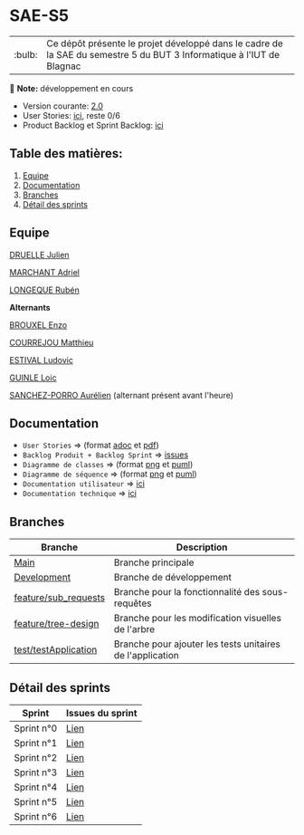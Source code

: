 # SAE-S5

<table>
<tr>
    <td> :bulb: </td>
    <td> Ce dépôt présente le projet développé dans le cadre de la SAE du semestre 5 du BUT 3 Informatique à l'IUT de Blagnac </td>
</tr>
</table>

:memo: **Note:** développement en cours

- Version courante: [2.0](https://github.com/AurelienSP/SAE-S5-IRIT-G2/releases/tag/2.0)
- User Stories: [ici](https://github.com/AurelienSP/SAE-S5-IRIT-G2/issues?q=is%3Aissue+label%3A%22User+Story%22), reste 0/6
- Product Backlog et Sprint Backlog: [ici](https://github.com/users/AurelienSP/projects/1)

## Table des matières:
1. [Equipe](#equipe)
2. [Documentation](#documentation)
3. [Branches](#branches)
4. [Détail des sprints](#détail-des-sprints)

## Equipe

[DRUELLE Julien](https://github.com/Julien-D234)

[MARCHANT Adriel](https://github.com/AdrielMarchant)

[LONGEQUE Rubén](https://github.com/Aadroman)

**Alternants**

[BROUXEL Enzo](https://github.com/enzobxl)

[COURREJOU Matthieu](https://github.com/MCkeydev)

[ESTIVAL Ludovic](https://github.com/ludovic-estival)

[GUINLE Loic](https://github.com/Guinlel)

[SANCHEZ-PORRO Aurélien](https://github.com/AurelienSP) (alternant présent avant l'heure) 

## Documentation

- `User Stories` => (format [adoc](https://github.com/AurelienSP/SAE-S5-IRIT-G2/blob/main/doc/Backlog_produit_IRIT.adoc) et [pdf](https://github.com/AurelienSP/SAE-S5-IRIT-G2/blob/main/doc/Backlog_produit_IRIT.pdf))
- `Backlog Produit + Backlog Sprint` => [issues](https://github.com/users/AurelienSP/projects/1)
- `Diagramme de classes` => (format [png](https://github.com/AurelienSP/SAE-S5-IRIT-G2/blob/main/doc/uml_diagrams/class/module1.png) et [puml](https://github.com/AurelienSP/SAE-S5-IRIT-G2/blob/main/doc/uml_diagrams/class/module1.puml))
- `Diagramme de séquence` => (format [png](https://github.com/AurelienSP/SAE-S5-IRIT-G2/blob/main/doc/uml_diagrams/sequence/overall_structure.png) et [puml](https://github.com/AurelienSP/SAE-S5-IRIT-G2/blob/main/doc/uml_diagrams/sequence/overall_structure.puml))
- `Documentation utilisateur` => [ici](https://github.com/AurelienSP/SAE-S5-IRIT-G2/blob/main/doc/doc_user.adoc)
- `Documentation technique` => [ici](https://github.com/AurelienSP/SAE-S5-IRIT-G2/blob/main/doc/doc_technique.adoc)

## Branches

| Branche | Description |
|--------|------------------|
| [Main](https://github.com/AurelienSP/SAE-S5-IRIT-G2) | Branche principale |
| [Development](https://github.com/AurelienSP/SAE-S5-IRIT-G2/tree/development) | Branche de développement |
| [feature/sub_requests](https://github.com/AurelienSP/SAE-S5-IRIT-G2/tree/feature/sub_requests) | Branche pour la fonctionnalité des sous-requêtes |
| [feature/tree-design](https://github.com/AurelienSP/SAE-S5-IRIT-G2/tree/feature/tree-design) | Branche pour les modification visuelles de l'arbre |
| [test/testApplication](https://github.com/AurelienSP/SAE-S5-IRIT-G2/tree/test/testApplication) | Branche pour ajouter les tests unitaires de l'application |


## Détail des sprints

| Sprint | Issues du sprint |
|--------|------------------|
| Sprint n°0 | [Lien](https://github.com/AurelienSP/SAE-S5-IRIT-G2/issues?q=is%3Aissue+milestone%3A%22Sprint+0%22+) |
| Sprint n°1 | [Lien](https://github.com/AurelienSP/SAE-S5-IRIT-G2/issues?q=is%3Aissue+milestone%3A%22Sprint+1%22+) |
| Sprint n°2 | [Lien](https://github.com/AurelienSP/SAE-S5-IRIT-G2/milestone/3?closed=1) |
| Sprint n°3 | [Lien](https://github.com/AurelienSP/SAE-S5-IRIT-G2/issues?q=is%3Aissue+milestone%3A%22Sprint+3%22+) |
| Sprint n°4 | [Lien](https://github.com/AurelienSP/SAE-S5-IRIT-G2/issues?q=is%3Aissue+milestone%3A%22Sprint+4%22+) |
| Sprint n°5 | [Lien](https://github.com/AurelienSP/SAE-S5-IRIT-G2/issues?q=is%3Aissue+milestone%3A%22Sprint+5%22+) |
| Sprint n°6 | [Lien](https://github.com/AurelienSP/SAE-S5-IRIT-G2/issues?q=is%3Aissue+milestone%3A%22Sprint+6%22+) |
